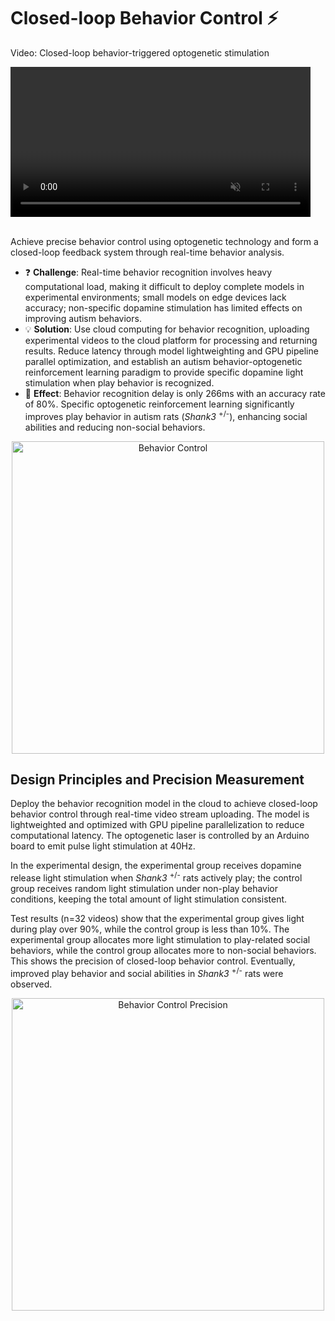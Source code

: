 # Closed-loop Behavior Control ⚡️

<div class="video-item">
    <p class="video-legend">Video: Closed-loop behavior-triggered optogenetic stimulation</p>
    <video controls muted playsinline style="width: 480px;" data-src="../../../assets/hls_videos/VideoS6_closed-loop_250430/playlist.m3u8"></video>
</div>

<br>

Achieve precise behavior control using optogenetic technology and form a closed-loop feedback system through real-time behavior analysis.

- ❓ **Challenge**: Real-time behavior recognition involves heavy computational load, making it difficult to deploy complete models in experimental environments; small models on edge devices lack accuracy; non-specific dopamine stimulation has limited effects on improving autism behaviors.
- 💡 **Solution**: Use cloud computing for behavior recognition, uploading experimental videos to the cloud platform for processing and returning results. Reduce latency through model lightweighting and GPU pipeline parallel optimization, and establish an autism behavior-optogenetic reinforcement learning paradigm to provide specific dopamine light stimulation when play behavior is recognized.
- 🎉 **Effect**: Behavior recognition delay is only 266ms with an accuracy rate of 80%. Specific optogenetic reinforcement learning significantly improves play behavior in autism rats (*Shank3* <sup>+/-</sup>), enhancing social abilities and reducing non-social behaviors.

<div align="center">
  <img src="../../../assets/images/Fig7_closed-loop.jpg" width="500" alt="Behavior Control">
</div>


## Design Principles and Precision Measurement

Deploy the behavior recognition model in the cloud to achieve closed-loop behavior control through real-time video stream uploading. The model is lightweighted and optimized with GPU pipeline parallelization to reduce computational latency. The optogenetic laser is controlled by an Arduino board to emit pulse light stimulation at 40Hz.

In the experimental design, the experimental group receives dopamine release light stimulation when *Shank3* <sup>+/-</sup> rats actively play; the control group receives random light stimulation under non-play behavior conditions, keeping the total amount of light stimulation consistent.

Test results (n=32 videos) show that the experimental group gives light during play over 90%, while the control group is less than 10%. The experimental group allocates more light stimulation to play-related social behaviors, while the control group allocates more to non-social behaviors. This shows the precision of closed-loop behavior control. Eventually, improved play behavior and social abilities in *Shank3* <sup>+/-</sup> rats were observed.

<div align="center">
  <img src="../../../assets/images/Fig7_closed-loop_precision.jpg" width="500" alt="Behavior Control Precision">
</div>

<script src="../../../assets/js/hls.js" defer></script>
<script src="../../../assets/js/video-player.js" defer></script>
